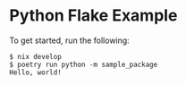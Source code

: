 # Python Flake Example

To get started, run the following:

```console
$ nix develop
$ poetry run python -m sample_package
Hello, world!
```
